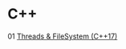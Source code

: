 # C++
01 [Threads & FileSystem (C++17)](https://github.com/prog-lessons/multithreading_fs_sample/tree/master/threads-fs)
